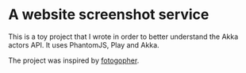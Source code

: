 
# A website screenshot service

This is a toy project that I wrote in order to better understand the Akka actors
API. It uses PhantomJS, Play and Akka.

The project was inspired by [fotogopher](https://github.com/anastasop/fotogopher).
